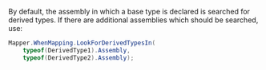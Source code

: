 By default, the assembly in which a base type is declared is searched for derived types. If there are additional assemblies which should be searched, use:

```cs
Mapper.WhenMapping.LookForDerivedTypesIn(
    typeof(DerivedType1).Assembly,
    typeof(DerivedType2).Assembly);
```
